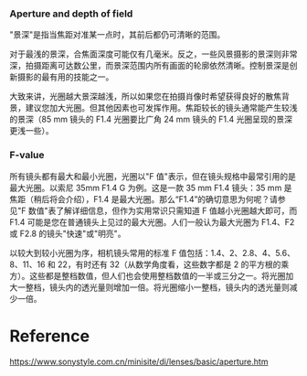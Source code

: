 ### Aperture and depth of field
"景深"是指当焦距对准某一点时，其前后都仍可清晰的范围。

对于最浅的景深，合焦面深度可能仅有几毫米。反之，一些风景摄影的景深则非常深，拍摄距离可达数公里，而景深范围内所有画面的轮廓依然清晰。控制景深是创新摄影的最有用的技能之一。

大致来讲，光圈越大景深越浅，所以如果您在拍摄肖像时希望获得良好的散焦背景，建议您加大光圈。但其他因素也可发挥作用。焦距较长的镜头通常能产生较浅的景深（85 mm 镜头的 F1.4 光圈要比广角 24 mm 镜头的 F1.4 光圈呈现的景深更浅一些）。

### F-value
所有镜头都有最大和最小光圈，光圈以"F 值"表示，但在镜头规格中最常引用的是最大光圈。以索尼 35mm F1.4 G 为例。这是一款 35 mm F1.4 镜头：35 mm 是焦距（稍后将会介绍），F1.4 是最大光圈。那么“F1.4”的确切意思为何呢？请参见"F 数值"表了解详细信息，但作为实用常识只需知道 F 值越小光圈越大即可，而 F1.4 可能是您在普通镜头上见过的最大光圈。人们一般认为最大光圈为 F1.4、F2 或 F2.8 的镜头"快速"或"明亮"。

以较大到较小光圈为序，相机镜头常用的标准 F 值包括：1.4、2、2.8、4、5.6、8、11、16 和 22，有时还有 32（从数学角度看，这些数字都是 2 的平方根的乘方）。这些都是整档数值，但人们也会使用整档数值的一半或三分之一。将光圈加大一整档，镜头内的透光量则增加一倍。将光圈缩小一整档，镜头内的透光量则减少一倍。


# Reference
https://www.sonystyle.com.cn/minisite/di/lenses/basic/aperture.htm